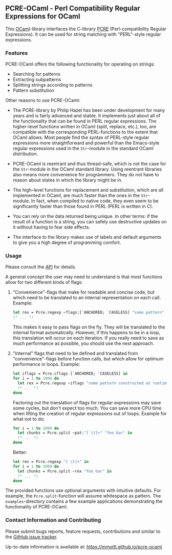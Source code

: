 ## PCRE-OCaml - Perl Compatibility Regular Expressions for OCaml

This [OCaml](http://www.ocaml.org)-library interfaces the C-library
[PCRE](http://www.pcre.org) (Perl-compatibility Regular Expressions).  It can be
used for string matching with "PERL"-style regular expressions.

### Features

PCRE-OCaml offers the following functionality for operating on strings:

  * Searching for patterns
  * Extracting subpatterns
  * Splitting strings according to patterns
  * Pattern substitution

Other reasons to use PCRE-OCaml:

  * The PCRE-library by Philip Hazel has been under development for many
    years and is fairly advanced and stable.  It implements just about all
    of the functionality that can be found in PERL regular expressions.
    The higher-level functions written in OCaml (split, replace, etc.),
    too, are compatible with the corresponding PERL-functions to the extent
    that OCaml allows.  Most people find the syntax of PERL-style regular
    expressions more straightforward and powerful than the Emacs-style regular
    expressions used in the `Str`-module in the standard OCaml distribution.

  * PCRE-OCaml is reentrant and thus thread-safe, which is not the case
    for the `Str`-module in the OCaml standard library.  Using reentrant
    libraries also means more convenience for programmers.  They do not
    have to reason about states in which the library might be in.

  * The high-level functions for replacement and substitution, which are all
    implemented in OCaml, are much faster than the ones in the `Str`-module.
    In fact, when compiled to native code, they even seem to be significantly
    faster than those found in PERL (PERL is written in C).

  * You can rely on the data returned being unique.  In other terms: if
    the result of a function is a string, you can safely use destructive
    updates on it without having to fear side effects.

  * The interface to the library makes use of labels and default arguments
    to give you a high degree of programming comfort.

### Usage

Please consult the [API](https://mmottl.github.io/pcre-ocaml/api/pcre)
for details.

A general concept the user may need to understand is that most functions
allow for two different kinds of flags:

  1. "Convenience"-flags that make for readable and concise code, but which
     need to be translated to an internal representation on each call.
     Example:

     ```ocaml
     let rex = Pcre.regexp ~flags:[`ANCHORED; `CASELESS] "some pattern" in
     (* ... *)
     ```

     This makes it easy to pass flags on the fly.  They will be translated to
     the internal format automatically.  However, if this happens to be in a
     loop, this translation will occur on each iteration.  If you really need
     to save as much performance as possible, you should use the next approach.

  2. "Internal" flags that need to be defined and translated from
     "convenience"-flags before function calls, but which allow for optimum
     performance in loops.  Example:

     ```ocaml
     let iflags = Pcre.cflags [`ANCHORED; `CASELESS] in
     for i = 1 to 1000 do
       let rex = Pcre.regexp ~iflags "some pattern constructed at runtime" in
       (* ... *)
     done
     ```

      Factoring out the translation of flags for regular expressions may
      save some cycles, but don't expect too much.  You can save more CPU
      time when lifting the creation of regular expressions out of loops.
      Example for what not to do:

      ```ocaml
      for i = 1 to 1000 do
        let chunks = Pcre.split ~pat:"[ \t]+" "foo bar" in
        (* ... *)
      done
      ```

      Better:

      ```ocaml
      let rex = Pcre.regexp "[ \t]+" in
      for i = 1 to 1000 do
        let chunks = Pcre.split ~rex "foo bar" in
        (* ... *)
      done
      ```

The provided functions use optional arguments with intuitive defaults.  For
example, the `Pcre.split`-function will assume whitespace as pattern.  The
`examples`-directory contains a few example applications demonstrating the
functionality of PCRE-OCaml.

### Contact Information and Contributing

Please submit bugs reports, feature requests, contributions and similar to
the [GitHub issue tracker](https://github.com/mmottl/pcre-ocaml/issues).

Up-to-date information is available at: <https://mmottl.github.io/pcre-ocaml>
